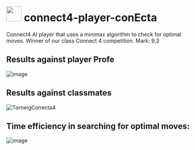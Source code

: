 # <img src="https://github.com/artHub-j/connect4-player-conEcta/assets/92806890/6f775a27-c30f-4a68-98ed-3ecfc284d0c8" width="40" /> connect4-player-conEcta
Connect4 AI player that uses a minimax algorithm to check for optimal moves. 
Winner of our class Connect 4 competition. 
Mark: 9,3 

## Results against player Profe
![image](https://github.com/artHub-j/connect4-player-conEcta/assets/92806890/fffa2b43-d306-470d-97f6-743d0151fbe6)

## Results against classmates
![TorneigConecta4](https://github.com/artHub-j/connect4-player-conEcta/assets/92806890/03727b8b-bed4-47a6-80ff-97f3e7fb9ee4)

## Time efficiency in searching for optimal moves:
![image](https://github.com/artHub-j/connect4-player-conEcta/assets/92806890/63247cb8-f2ab-40ba-b2cd-668a2a050c04)
